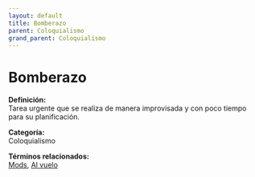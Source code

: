 ```yaml
---
layout: default
title: Bomberazo
parent: Coloquialismo
grand_parent: Coloquialismo
---
```


# Bomberazo

**Definición:**  
Tarea urgente que se realiza de manera improvisada y con poco tiempo para su planificación.

**Categoría:**  
Coloquialismo  

  


**Términos relacionados:**  
[Mods](https://maleniski.github.io/diccionario-angl-tec-mx/docs/coloquialismo/mods.html), [Al vuelo](https://maleniski.github.io/diccionario-angl-tec-mx/docs/coloquialismo/al-vuelo.html)
